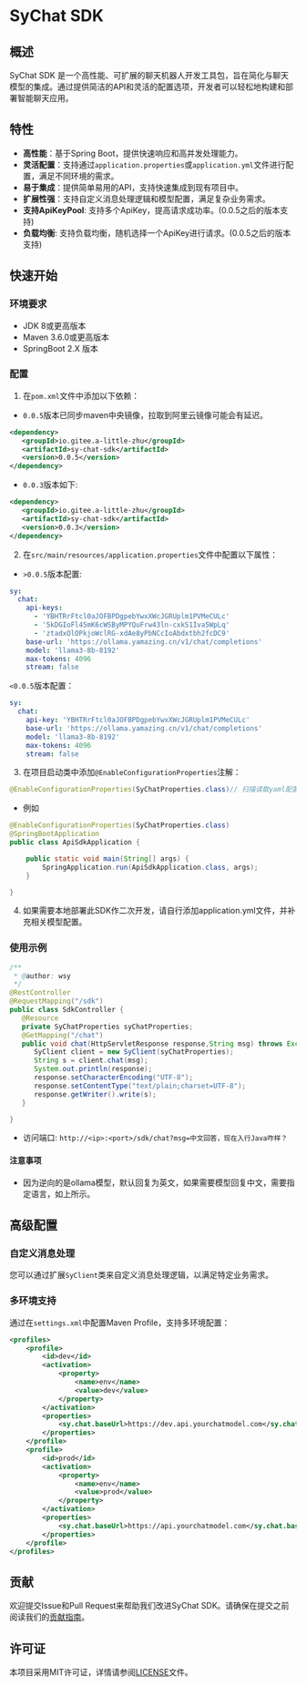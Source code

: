 
# SyChat SDK

## 概述

SyChat SDK 是一个高性能、可扩展的聊天机器人开发工具包，旨在简化与聊天模型的集成。通过提供简洁的API和灵活的配置选项，开发者可以轻松地构建和部署智能聊天应用。

## 特性

- **高性能**：基于Spring Boot，提供快速响应和高并发处理能力。
- **灵活配置**：支持通过`application.properties`或`application.yml`文件进行配置，满足不同环境的需求。
- **易于集成**：提供简单易用的API，支持快速集成到现有项目中。
- **扩展性强**：支持自定义消息处理逻辑和模型配置，满足复杂业务需求。
- **支持ApiKeyPool**: 支持多个ApiKey，提高请求成功率。(0.0.5之后的版本支持)
- **负载均衡**: 支持负载均衡，随机选择一个ApiKey进行请求。(0.0.5之后的版本支持)

## 快速开始

### 环境要求

- JDK 8或更高版本
- Maven 3.6.0或更高版本
- SpringBoot 2.X 版本

### 配置
1. 在`pom.xml`文件中添加以下依赖：
- `0.0.5`版本已同步maven中央镜像，拉取到阿里云镜像可能会有延迟。
```xml
<dependency>
   <groupId>io.gitee.a-little-zhu</groupId>
   <artifactId>sy-chat-sdk</artifactId>
   <version>0.0.5</version>
</dependency>
```

- `0.0.3`版本如下:
```xml
<dependency>
   <groupId>io.gitee.a-little-zhu</groupId>
   <artifactId>sy-chat-sdk</artifactId>
   <version>0.0.3</version>
</dependency>
```


2. 在`src/main/resources/application.properties`文件中配置以下属性：
- `>0.0.5`版本配置:
```yaml
sy:
  chat:
    api-keys:
      - 'YBHTRrFtcl0aJOFBPDgpebYwxXWcJGRUplm1PVMeCULc'
      - '5kDGIoFl45mK6cWSByMPYQuFrw43ln-cxkS1Iva5WpLq'
      - 'ztadxOlOPkjoWclRG-xdAe8yPbNCcIoAbdxtbh2fcDC9'
    base-url: 'https://ollama.yamazing.cn/v1/chat/completions'
    model: 'llama3-8b-8192'
    max-tokens: 4096
    stream: false
```
`<0.0.5`版本配置：
```yaml
sy:
  chat:
    api-key: 'YBHTRrFtcl0aJOFBPDgpebYwxXWcJGRUplm1PVMeCULc'
    base-url: 'https://ollama.yamazing.cn/v1/chat/completions'
    model: 'llama3-8b-8192'
    max-tokens: 4096
    stream: false
```
3. 在项目启动类中添加`@EnableConfigurationProperties`注解：

```java
@EnableConfigurationProperties(SyChatProperties.class)// 扫描读取yaml配置
```
- 例如
```java
@EnableConfigurationProperties(SyChatProperties.class)
@SpringBootApplication
public class ApiSdkApplication {

    public static void main(String[] args) {
        SpringApplication.run(ApiSdkApplication.class, args);
    }

}
```
4. 如果需要本地部署此SDK作二次开发，请自行添加application.yml文件，并补充相关模型配置。
### 使用示例

```java
/**
 * @author: wsy
 */
@RestController
@RequestMapping("/sdk")
public class SdkController {
   @Resource
   private SyChatProperties syChatProperties;
   @GetMapping("/chat")
   public void chat(HttpServletResponse response,String msg) throws Exception {
      SyClient client = new SyClient(syChatProperties);
      String s = client.chat(msg);
      System.out.println(response);
      response.setCharacterEncoding("UTF-8");
      response.setContentType("text/plain;charset=UTF-8");
      response.getWriter().write(s);
   }

}
```
- 访问端口: `http://<ip>:<port>/sdk/chat?msg=中文回答，现在入行Java咋样？`
#### 注意事项
- 因为逆向的是ollama模型，默认回复为英文，如果需要模型回复中文，需要指定语言，如上所示。
## 高级配置

### 自定义消息处理

您可以通过扩展`SyClient`类来自定义消息处理逻辑，以满足特定业务需求。

### 多环境支持

通过在`settings.xml`中配置Maven Profile，支持多环境配置：

```xml
<profiles>
    <profile>
        <id>dev</id>
        <activation>
            <property>
                <name>env</name>
                <value>dev</value>
            </property>
        </activation>
        <properties>
            <sy.chat.baseUrl>https://dev.api.yourchatmodel.com</sy.chat.baseUrl>
        </properties>
    </profile>
    <profile>
        <id>prod</id>
        <activation>
            <property>
                <name>env</name>
                <value>prod</value>
            </property>
        </activation>
        <properties>
            <sy.chat.baseUrl>https://api.yourchatmodel.com</sy.chat.baseUrl>
        </properties>
    </profile>
</profiles>
```

## 贡献

欢迎提交Issue和Pull Request来帮助我们改进SyChat SDK。请确保在提交之前阅读我们的[贡献指南](CONTRIBUTING.md)。

## 许可证

本项目采用MIT许可证，详情请参阅[LICENSE](LICENSE)文件。
